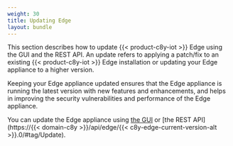 ```yaml
---
weight: 30
title: Updating Edge
layout: bundle
---
```


This section describes how to update {{< product-c8y-iot >}} Edge using the GUI and the REST API. An update refers to applying a patch/fix to an existing {{< product-c8y-iot >}} Edge installation or updating your Edge appliance to a higher version.

Keeping your Edge appliance updated ensures that the Edge appliance is running the latest version with new features and enhancements, and helps in improving the security vulnerabilities and performance of the Edge appliance.

You can update the Edge appliance using [the GUI](/edge/edge-update/#updating-edge-gui) or [the REST API](https://{{< domain-c8y >}}/api/edge/{{< c8y-edge-current-version-alt >}}.0/#tag/Update).
